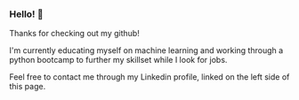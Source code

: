 ### Hello! 👋

Thanks for checking out my github!

I'm currently educating myself on machine learning and working through a python bootcamp to further my skillset while I look for jobs.

Feel free to contact me through my Linkedin profile, linked on the left side of this page.

<!--
**mtzingarella/mtzingarella** is a ✨ _special_ ✨ repository because its `README.md` (this file) appears on your GitHub profile.

Here are some ideas to get you started:

- 🔭 I’m currently working on ...
- 🌱 I’m currently learning ...
- 👯 I’m looking to collaborate on ...
- 🤔 I’m looking for help with ...
- 💬 Ask me about ...
- 📫 How to reach me: ...
- 😄 Pronouns: ...
- ⚡ Fun fact: ...
-->
